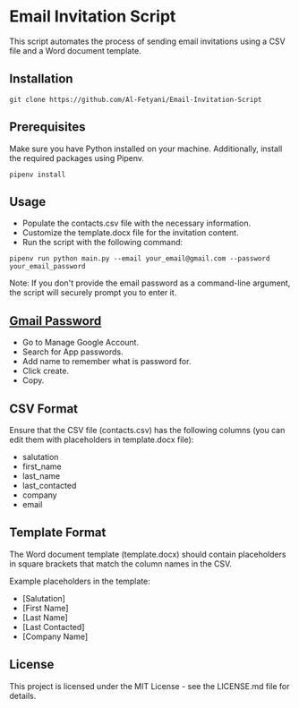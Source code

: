 # Email Invitation Script

This script automates the process of sending email invitations using a CSV file and a Word document template.
## Installation
```
git clone https://github.com/Al-Fetyani/Email-Invitation-Script
```
## Prerequisites

Make sure you have Python installed on your machine. Additionally, install the required packages using Pipenv.

```
pipenv install
```
## Usage

* Populate the contacts.csv file with the necessary information.
* Customize the template.docx file for the invitation content.
* Run the script with the following command:
```
pipenv run python main.py --email your_email@gmail.com --password your_email_password
```
Note: If you don't provide the email password as a command-line argument, the script will securely prompt you to enter it.

## [Gmail Password](https://myaccount.google.com/apppasswords?pli=1&rapt=AEjHL4Po7vgONUOI9GvrgnMxd85STlPGEVkCCPSaoBvFNKnFV1RVYzcz0fB_y2uO_37g5p0KRt0ZoYzip4KqvR4GY-IbsRzEtqsFLv8sDgsoew6m6-kEw8Q)
* Go to Manage Google Account.
* Search for App passwords.
* Add name to remember what is password for.
* Click create.
* Copy.

## CSV Format
Ensure that the CSV file (contacts.csv) has the following columns (you can edit them with placeholders in template.docx file):

* salutation
* first_name
* last_name
* last_contacted
* company
* email

## Template Format
The Word document template (template.docx) should contain placeholders in square brackets that match the column names in the CSV.

Example placeholders in the template:

* [Salutation]
* [First Name]
* [Last Name]
* [Last Contacted]
* [Company Name]

## License
This project is licensed under the MIT License - see the LICENSE.md file for details.
